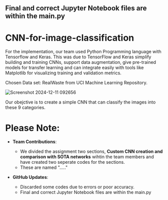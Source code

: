 ## Final and correct Jupyter Notebook files are within the main.py

# CNN-for-image-classification

For the implementation, our team used Python Programming language with Tensorflow and
Keras. This was due to TensorFlow and Keras simplify building and training CNNs, support data
augmentation, give pre-trained models for transfer learning and can integrate easily with tools like
Matplotlib for visualizing training and validation metrics.

Chosen Data set: RealWaste from UCI Machine Learning Repository.

![Screenshot 2024-12-11 092656](https://github.com/user-attachments/assets/6bca0bf0-1329-4ea2-b3ca-7c92f807f4d5)

 Our obejctive is to create a simple CNN that can classify the images into these 9 categories.

# Please Note: 
- **Team Contributions**:
  - We divided the assignment two sections, **Custom CNN creation and comparison with SOTA networks** wihtin the team members and have created two seperate codes for the sections.
  - These are named "....."

- **GitHub Updates**:
  - Discarded some codes due to errors or poor accuracy.
  - Final and correct Jupyter Notebook files are within the main.py

